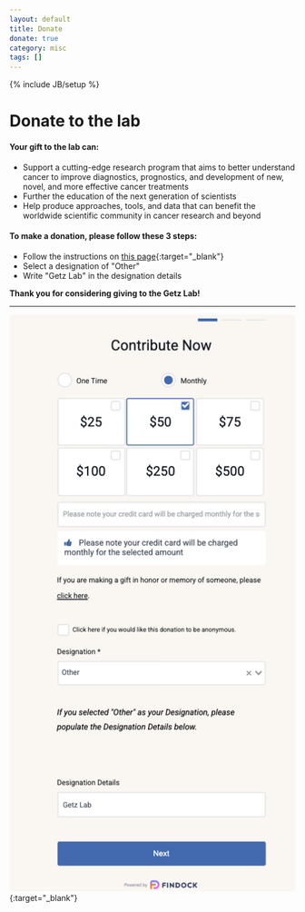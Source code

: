 ```yaml
---
layout: default
title: Donate
donate: true
category: misc
tags: []
---
```

{% include JB/setup %}

# Donate to the lab #

#### Your gift to the lab can: ####

- Support a cutting-edge research program that aims to better understand cancer to improve diagnostics, prognostics, and development of new, novel, and more effective cancer treatments
- Further the education of the next generation of scientists
- Help produce approaches, tools, and data that can benefit the worldwide scientific community in cancer research and beyond

#### To make a donation, please follow these 3 steps: ####

- Follow the instructions on [this page](https://broadinstitute.givingpage.org/giving){:target="_blank"}
- Select a designation of "Other"
- Write "Getz Lab" in the designation details

**Thank you for considering giving to the Getz Lab!**

___

[![Example donation](/assets/images/broad_donate_page.png)](https://broadinstitute.givingpage.org/giving){:target="_blank"}

